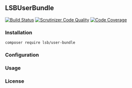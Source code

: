LSBUserBundle
------------------

[![Build Status](https://travis-ci.com/LSBDataWeFeelITPublic/LSBUserBundle.svg?branch=master)](https://travis-ci.com/LSBDataWeFeelITPublic/LSBUserBundle) [![Scrutinizer Code Quality](https://scrutinizer-ci.com/g/LSBDataWeFeelITPublic/LSBUserBundle/badges/quality-score.png?b=master)](https://scrutinizer-ci.com/g/LSBDataWeFeelITPublic/LSBUserBundle/?branch=master) [![Code Coverage](https://scrutinizer-ci.com/g/LSBDataWeFeelITPublic/LSBUserBundle/badges/coverage.png?b=master)](https://scrutinizer-ci.com/g/LSBDataWeFeelITPublic/LSBUserBundle/?branch=master)

### Installation

```
composer require lsb/user-bundle
```

### Configuration


### Usage


### License


